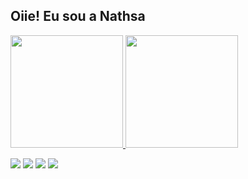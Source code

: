 
## Oiie! Eu sou a Nathsa 

 <div>
  <a href="https://github.com/NathsaKunsler">
  <img height="180em" src="https://github-readme-stats.vercel.app/api?username=nathsakunsler&show_icons=true&theme=dracula&include_all_commits=true&count_private=true"/>
  <img height="180em" src="https://github-readme-stats.vercel.app/api/top-langs/?username=NathsaKunsler&layout=compact&langs_count=7&theme=dracula"/>
</div>

 
  <a href="https://instagram.com/nathsakunsler" target="_blank"><img src="https://img.shields.io/badge/-Instagram-%23E4405F?style=for-the-badge&logo=instagram&logoColor=white" target="_blank"></a>
 	<a href="https://www.twitch.tv/nathsa_kunsler" target="_blank"><img src="https://img.shields.io/badge/Twitch-9146FF?style=for-the-badge&logo=twitch&logoColor=white" target="_blank"></a> 
  <a href = "mailto:nathsa.kunsler@gmail.com"><img src="https://img.shields.io/badge/-Gmail-%23333?style=for-the-badge&logo=gmail&logoColor=white" target="_blank"></a>
  <a href="https://www.linkedin.com/in/nathsa-kunsler-854843173/" target="_blank"><img src="https://img.shields.io/badge/-LinkedIn-%230077B5?style=for-the-badge&logo=linkedin&logoColor=white" target="_blank"></a> 
 
 
  
  
